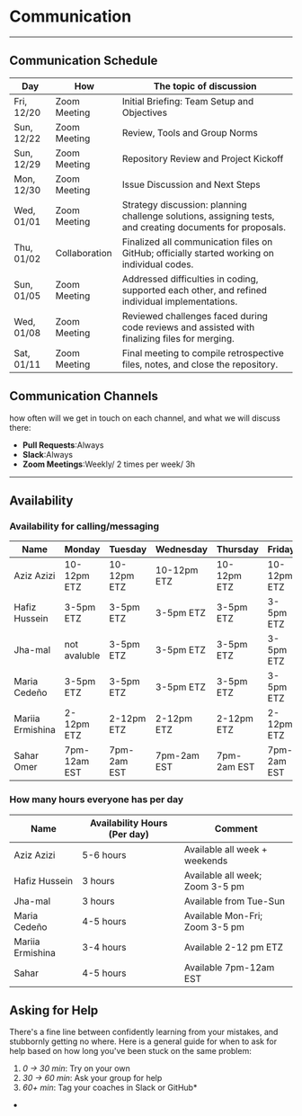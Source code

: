
<!--
    this template is for inspiration, feel free to change it however you like!

    Careful! be sure to protect your privacy when filling out this document
        everything you write here will be public
        so share only what you are comfortable sharing online
        you can share the rest in confidence with you group by another channel
-->

<!-- markdownlint-capture -->
<!-- markdownlint-disable MD013-->
# Communication

______________________________________________________________________

## Communication Schedule

| Day           | How          | The topic of discussion                              |
|---------------|--------------|-----------------------------------------------------|
| Fri, 12/20    | Zoom Meeting | Initial Briefing: Team Setup and Objectives         |
| Sun, 12/22    | Zoom Meeting | Review, Tools and Group Norms                       |
| Sun, 12/29    | Zoom Meeting | Repository Review and Project Kickoff               |
| Mon, 12/30    | Zoom Meeting | Issue Discussion and Next Steps                     |
| Wed, 01/01   | Zoom Meeting  | Strategy discussion: planning challenge solutions, assigning tests, and creating documents for proposals. |
| Thu, 01/02   | Collaboration | Finalized all communication files on GitHub; officially started working on individual codes.             |
| Sun, 01/05   | Zoom Meeting  | Addressed difficulties in coding, supported each other, and refined individual implementations.          |
| Wed, 01/08   | Zoom Meeting  | Reviewed challenges faced during code reviews and assisted with finalizing files for merging.            |
| Sat, 01/11   | Zoom Meeting  | Final meeting to compile retrospective files, notes, and close the repository.                           |

## Communication Channels

how often will we get in touch on each channel, and what we will discuss there:

- **Pull Requests**:Always
- **Slack**:Always
- **Zoom Meetings**:Weekly/ 2 times per week/ 3h

______________________________________________________________________

## Availability

### Availability for calling/messaging

| Name          | Monday      | Tuesday     | Wednesday  | Thursday   | Friday      | Saturday   | Sunday     |
|---------------|-------------|-------------|------------|------------|------------|------------|------------|
| Aziz Azizi    | 10-12pm ETZ  |10-12pm ETZ |10-12pm ETZ|10-12pm ETZ | 10-12pm ETZ|10-12pm ETZ  |10-12pm ETZ  |
| Hafiz Hussein | 3-5pm ETZ |  3-5pm ETZ |  3-5pm ETZ|  3-5pm ETZ|  3-5pm ETZ|  3-5pm ETZ  |  3-5pm ETZ   |
| Jha-mal       |not avaluble         |  3-5pm ETZ   |  3-5pm ETZ     | 3-5pm ETZ   |  3-5pm ETZ   | 3-5pm ETZ    |  3-5pm ETZ  |
| Maria Cedeño  |  3-5pm ETZ|  3-5pm ETZ|  3-5pm ETZ|  3-5pm ETZ|  3-5pm ETZ| not available  | not available  |
| Mariia Ermishina| 2-12pm ETZ| 2-12pm ETZ| 2-12pm ETZ| 2-12pm ETZ| 2-12pm ETZ| 2-12pm ETZ| 2-12pm ETZ|
| Sahar Omer| 7pm-12am  EST | 7pm-2am  EST | 7pm-2am  EST |7pm-2am  EST|7pm-2am  EST|7pm-2am  EST|7pm-2am  EST|

### How many hours everyone has per day

| Name          | Availability Hours (Per day) | Comment                                      |
|---------------|-------------------------------|----------------------------------------------|
| Aziz Azizi    | 5-6 hours                    | Available all week + weekends               |
| Hafiz Hussein | 3 hours                      | Available all week; Zoom 3-5 pm             |
| Jha-mal       | 3 hours                      | Available from Tue-Sun|
| Maria Cedeño  | 4-5 hours                    | Available Mon-Fri; Zoom 3-5 pm        |
| Mariia Ermishina| 3-4 hours          | Available 2-12 pm ETZ  |
| Sahar         | 4-5 hours                    | Available 7pm-12am EST                      |

## Asking for Help

There's a fine line between confidently learning from your mistakes, and
stubbornly getting no where. Here is a general guide for when to ask for help
based on how long you've been stuck on the same problem:

1. _0 -> 30 min_: Try on your own
1. _30 -> 60 min_: Ask your group for help
1. _60+ min_: Tag your coaches in Slack or GitHub*

-
